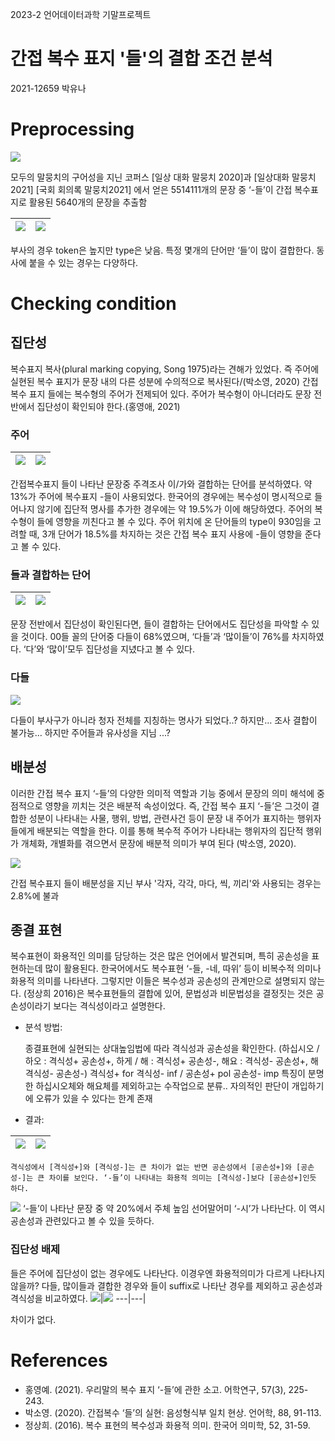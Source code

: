 2023-2 언어데이터과학 기말프로젝트

# 간접 복수 표지  '들'의 결합 조건 분석
2021-12659 박유나

# Preprocessing

![](image\ut.png)

모두의 말뭉치의 구어성을 지닌 코퍼스 [일상 대화 말뭉치 2020]과 [일상대화 말뭉치 2021] [국회 회의록 말뭉치2021] 에서 얻은 5514111개의 문장 중 ‘-들’이 간접 복수표지로 활용된 5640개의 문장을 추출함

![](image\type.png) | ![](image\token.png)
---|---|

부사의 경우 token은 높지만 type은 낮음. 특정 몇개의 단어만 ‘들’이 많이 결합한다. 동사에 붙을 수 있는 경우는 다양하다.

# Checking condition
## 집단성
복수표지 복사(plural marking copying, Song 1975)라는 견해가 있었다. 즉 주어에 실현된 복수 표지가 문장 내의 다른 성분에 수의적으로 복사된다/(박소영, 2020) 간접 복수 표지 들에는 복수형의 주어가 전제되어 있다. 주어가 복수형이 아니더라도 문장 전반에서 집단성이 확인되야 한다.(홍영애, 2021)

###	주어
![](image/jks.png)|![](image/deulratio.png)
---|---|

간접복수표지 들이 나타난 문장중 주격조사 이/가와 결합하는 단어를 분석하였다. 약 13%가 주어에 복수표지 -들이 사용되었다. 한국어의 경우에는 복수성이 명시적으로 들어나지 않기에 집단적 명사를 추가한 경우에는 약 19.5%가 이에 해당하였다. 주어의 복수형이 들에 영향을 끼친다고 볼 수 있다. 
	주어 위치에 온 단어들의 type이 930임을 고려할 때, 3개 단어가 18.5%를 차지하는 것은 간접 복수 표지 사용에 -들이 영향을 준다고 볼 수 있다.

### 들과 결합하는 단어
![](image/plusdeul.png)|![](image/dadeul.png)
---|---|

문장 전반에서 집단성이 확인된다면, 들이 결합하는 단어에서도 집단성을 파악할 수 있을 것이다. 00들 꼴의 단어중 다들이 68%였으며, ‘다들’과 ‘많이들’이 76%를 차지하였다. ‘다’와 ‘많이’모두 집단성을 지녔다고 볼 수 있다.

### 다들
![](image/sim.png)

다들이 부사구가 아니라 청자 전체를 지칭하는 명사가 되었다..? 하지만… 조사 결합이 불가능… 
하지만 주어들과 유사성을 지님 ...?

## 배분성
이러한 간접 복수 표지 ‘-들’의 다양한 의미적 역할과 기능 중에서 문장의 의미 해석에 중점적으로 영향을 끼치는 것은 배분적 속성이었다. 즉, 간접 복수 표지 ‘-들’은 그것이 결합한 성분이 나타내는 사물, 행위, 방법, 관련사건 등이 문장 내 주어가 표지하는 행위자들에게 배분되는 역할을 한다. 이를 통해 복수적 주어가 나타내는 행위자의 집단적 행위가 개체화, 개별화를 겪으면서 문장에 배분적 의미가 부여 된다 (박소영, 2020).

![](image/dis.png)

간접 복수표지 들이 배분성을 지닌 부사 '각자, 각각, 마다, 씩, 끼리'와 사용되는 경우는 2.8%에 불과 


## 종결 표현
복수표현이 화용적인 의미를 담당하는 것은 많은 언어에서 발견되며, 특히 공손성을 표현하는데 많이 활용된다. 한국어에서도 복수표현 ‘-들, -네, 따위’ 등이 비복수적 의미나 화용적 의미를 나타낸다. 그렇지만 이들은 복수성과 공손성의 관계만으로 설명되지 않는다. (정상희 2016)은 복수표현들의 결합에 있어, 문법성과 비문법성을 결정짓는 것은 공손성이라기 보다는 격식성이라고 설명한다.

- 분석 방법:

    종결표현에 실현되는 상대높임법에 따라 격식성과 공손성을 확인한다. (하십시오 / 하오 : 격식성+ 공손성+, 하게 / 해 : 격식성+ 공손성-, 해요 : 격식성- 공손성+, 해 격식성- 공손성-)
    격식성+ for 격식성- inf / 공손성+ pol 공손성- imp 
    특징이 분명한 하십시오체와 해요체를 제외하고는 수작업으로 분류.. 자의적인 판단이 개입하기에 오류가 있을 수 있다는 한계 존재

- 결과:

![](image/for.png)|![](image\pol.png)
---|---|

	격식성에서 [격식성+]와 [격식성-]는 큰 차이가 없는 반면 공손성에서 [공손성+]와 [공손성-]는 큰 차이를 보인다. ‘-들’이 나타내는 화용적 의미는 [격식성-]보다 [공손성+]인듯 하다.
 
    
![](image/sun.png)
    ‘-들’이 나타난 문장 중 약 20%에서 주체 높임 선어말어미 ‘-시’가 나타난다. 이 역시 공손성과 관련있다고 볼 수 있을 듯하다.

### 집단성 배제

들은 주어에 집단성이 없는 경우에도 나타난다. 이경우엔 화용적의미가 다르게 나타나지 않을까? 다들, 많이들과 결합한 경우와 들이 suffix로 나타난 경우를 제외하고 공손성과 격식성을 비교하였다.
![](image/nofor.png)|![](image/nopol.png)
---|---|

차이가 없다.

# References
- 홍영예. (2021). 우리말의 복수 표지 ‘-들’에 관한 소고. 어학연구, 57(3), 225-243.
- 박소영. (2020). 간접복수 ‘들’의 실현: 음성형식부 일치 현상. 언어학, 88, 91-113.
- 정상희. (2016). 복수 표현의 복수성과 화용적 의미. 한국어 의미학, 52, 31-59.



